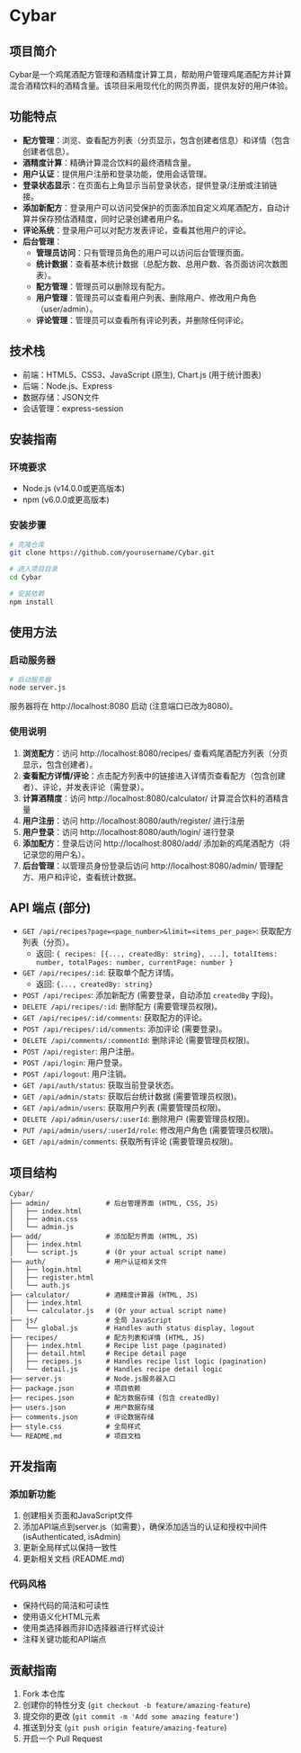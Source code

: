 # Cybar

## 项目简介
Cybar是一个鸡尾酒配方管理和酒精度计算工具，帮助用户管理鸡尾酒配方并计算混合酒精饮料的酒精含量。该项目采用现代化的网页界面，提供友好的用户体验。

## 功能特点

- **配方管理**：浏览、查看配方列表（分页显示，包含创建者信息）和详情（包含创建者信息）。
- **酒精度计算**：精确计算混合饮料的最终酒精含量。
- **用户认证**：提供用户注册和登录功能，使用会话管理。
- **登录状态显示**：在页面右上角显示当前登录状态，提供登录/注册或注销链接。
- **添加新配方**：登录用户可以访问受保护的页面添加自定义鸡尾酒配方，自动计算并保存预估酒精度，同时记录创建者用户名。
- **评论系统**：登录用户可以对配方发表评论，查看其他用户的评论。
- **后台管理**：
    - **管理员访问**：只有管理员角色的用户可以访问后台管理页面。
    - **统计数据**：查看基本统计数据（总配方数、总用户数、各页面访问次数图表）。
    - **配方管理**：管理员可以删除现有配方。
    - **用户管理**：管理员可以查看用户列表、删除用户、修改用户角色（user/admin）。
    - **评论管理**：管理员可以查看所有评论列表，并删除任何评论。

## 技术栈

- 前端：HTML5、CSS3、JavaScript (原生), Chart.js (用于统计图表)
- 后端：Node.js、Express
- 数据存储：JSON文件
- 会话管理：express-session

## 安装指南

### 环境要求
- Node.js (v14.0.0或更高版本)
- npm (v6.0.0或更高版本)

### 安装步骤

```bash
# 克隆仓库
git clone https://github.com/yourusername/Cybar.git

# 进入项目目录
cd Cybar

# 安装依赖
npm install
```

## 使用方法

### 启动服务器

```bash
# 启动服务器
node server.js
```

服务器将在 http://localhost:8080 启动 (注意端口已改为8080)。

### 使用说明

1. **浏览配方**：访问 http://localhost:8080/recipes/ 查看鸡尾酒配方列表（分页显示，包含创建者）。
2. **查看配方详情/评论**：点击配方列表中的链接进入详情页查看配方（包含创建者）、评论，并发表评论（需登录）。
3. **计算酒精度**：访问 http://localhost:8080/calculator/ 计算混合饮料的酒精含量
4. **用户注册**：访问 http://localhost:8080/auth/register/ 进行注册
5. **用户登录**：访问 http://localhost:8080/auth/login/ 进行登录
6. **添加配方**：登录后访问 http://localhost:8080/add/ 添加新的鸡尾酒配方（将记录您的用户名）。
7. **后台管理**：以管理员身份登录后访问 http://localhost:8080/admin/ 管理配方、用户和评论，查看统计数据。

## API 端点 (部分)

- `GET /api/recipes?page=<page_number>&limit=<items_per_page>`: 获取配方列表（分页）。
    - 返回: `{ recipes: [{..., createdBy: string}, ...], totalItems: number, totalPages: number, currentPage: number }`
- `GET /api/recipes/:id`: 获取单个配方详情。
    - 返回: `{..., createdBy: string}`
- `POST /api/recipes`: 添加新配方 (需要登录，自动添加 `createdBy` 字段)。
- `DELETE /api/recipes/:id`: 删除配方 (需要管理员权限)。
- `GET /api/recipes/:id/comments`: 获取配方的评论。
- `POST /api/recipes/:id/comments`: 添加评论 (需要登录)。
- `DELETE /api/comments/:commentId`: 删除评论 (需要管理员权限)。
- `POST /api/register`: 用户注册。
- `POST /api/login`: 用户登录。
- `POST /api/logout`: 用户注销。
- `GET /api/auth/status`: 获取当前登录状态。
- `GET /api/admin/stats`: 获取后台统计数据 (需要管理员权限)。
- `GET /api/admin/users`: 获取用户列表 (需要管理员权限)。
- `DELETE /api/admin/users/:userId`: 删除用户 (需要管理员权限)。
- `PUT /api/admin/users/:userId/role`: 修改用户角色 (需要管理员权限)。
- `GET /api/admin/comments`: 获取所有评论 (需要管理员权限)。

## 项目结构

```
Cybar/
├── admin/              # 后台管理界面 (HTML, CSS, JS)
│   ├── index.html
│   ├── admin.css
│   └── admin.js
├── add/                # 添加配方界面 (HTML, JS)
│   ├── index.html
│   └── script.js       # (Or your actual script name)
├── auth/               # 用户认证相关文件
│   ├── login.html
│   ├── register.html
│   └── auth.js
├── calculator/         # 酒精度计算器 (HTML, JS)
│   ├── index.html
│   └── calculator.js   # (Or your actual script name)
├── js/                 # 全局 JavaScript
│   └── global.js       # Handles auth status display, logout
├── recipes/            # 配方列表和详情 (HTML, JS)
│   ├── index.html      # Recipe list page (paginated)
│   ├── detail.html     # Recipe detail page
│   ├── recipes.js      # Handles recipe list logic (pagination)
│   └── detail.js       # Handles recipe detail logic
├── server.js           # Node.js服务器入口
├── package.json        # 项目依赖
├── recipes.json        # 配方数据存储 (包含 createdBy)
├── users.json          # 用户数据存储
├── comments.json       # 评论数据存储
├── style.css           # 全局样式
└── README.md           # 项目文档
```

## 开发指南

### 添加新功能

1. 创建相关页面和JavaScript文件
2. 添加API端点到server.js（如需要），确保添加适当的认证和授权中间件 (isAuthenticated, isAdmin)
3. 更新全局样式以保持一致性
4. 更新相关文档 (README.md)

### 代码风格

- 保持代码的简洁和可读性
- 使用语义化HTML元素
- 使用类选择器而非ID选择器进行样式设计
- 注释关键功能和API端点

## 贡献指南

1. Fork 本仓库
2. 创建你的特性分支 (`git checkout -b feature/amazing-feature`)
3. 提交你的更改 (`git commit -m 'Add some amazing feature'`)
4. 推送到分支 (`git push origin feature/amazing-feature`)
5. 开启一个 Pull Request

